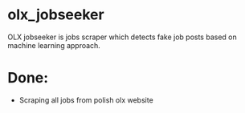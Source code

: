 # olx_jobseeker
OLX jobseeker is jobs scraper which detects fake job posts based on machine learning approach.

# Done:
- Scraping all jobs from polish olx website
